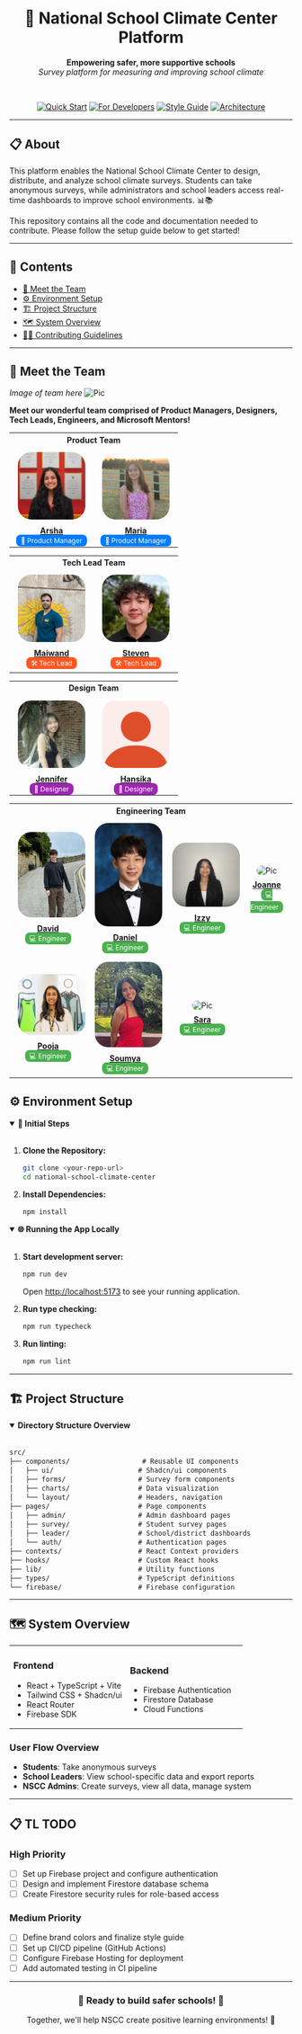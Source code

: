 <div align="center">
  <h1>🏫 National School Climate Center Platform</h1>

  <p>
    <b>Empowering safer, more supportive schools</b><br>
    <i>Survey platform for measuring and improving school climate</i>
  </p>

  <br>

  <p>
    <a href="#-quick-start"><img src="https://img.shields.io/badge/Quick-Start-16A34A?style=for-the-badge" alt="Quick Start"></a>
    <a href="#-for-developers"><img src="https://img.shields.io/badge/For-Developers-DC2626?style=for-the-badge" alt="For Developers"></a>
    <a href="./STYLING.md"><img src="https://img.shields.io/badge/Style-Guide-F59E0B?style=for-the-badge" alt="Style Guide"></a>
    <a href="#-architecture"><img src="https://img.shields.io/badge/Architecture-7C3AED?style=for-the-badge" alt="Architecture"></a>
  </p>
</div>

---

## 📋 About

This platform enables the National School Climate Center to design, distribute, and analyze school climate surveys. Students can take anonymous surveys, while administrators and school leaders access real-time dashboards to improve school environments. 📊📚

This repository contains all the code and documentation needed to contribute. Please follow the setup guide below to get started!

---

## 📖 Contents

- [🤝 Meet the Team](#%EF%B8%8Fmeet-the-team)
- [⚙️ Environment Setup](#%EF%B8%8F-environment-setup)
- [🏗️ Project Structure](#%EF%B8%8F-project-structure)
- [🗺️ System Overview](#%EF%B8%8F-system-overview)
- [🧑‍💻 Contributing Guidelines](./CONTRIBUTING.md)

---

## 🤝 Meet the Team

_Image of team here_
<img src="" alt="Pic">

**Meet our wonderful team comprised of Product Managers, Designers, Tech Leads, Engineers, and Microsoft Mentors!**

<!-- Product Team -->
<table style="margin-left: auto;margin-right: auto;">
  <tr><th colspan="2">Product Team</th></tr>
  <tr>
    <td align="center">
      <div>
        <img src="src/assets/Arsha.jpeg" alt="Pic" width="120" style="border-radius:2rem; padding:0.5rem;"><br>
        <b><a href="https://www.linkedin.com/in/arsha-garg/" target="_blank">Arsha</a></b><br>
        <span style="background:#007bff; color:white; padding:3px 8px; border-radius:0.5rem; font-size:12px;">
          💼 Product Manager
        </span>
      </div>
    </td>
    <td align="center">
      <div>
        <img src="src/assets/Maria.png" alt="Pic" width="120" style="border-radius:2rem; padding:0.5rem;"><br>
        <b><a href="https://www.linkedin.com/in/mariahouseordonez/" target="_blank">Maria</a></b><br>
        <span style="background:#007bff; color:white; padding:3px 8px; border-radius:0.5rem; font-size:12px;">
          💼 Product Manager
        </span>
      </div>
    </td>
  </tr>
</table>

<!-- Tech Lead Team -->
<table style="margin-left: auto;margin-right: auto;">
  <tr><th colspan="2">Tech Lead Team</th></tr>
  <tr>
    <td align="center">
      <div>
        <img src="src/assets/Maiwand.png" alt="Pic" width="120" style="border-radius:2rem; padding:0.5rem;"><br>
        <b><a href="https://www.linkedin.com/in/maiwandraheem/" target="_blank">Maiwand</a></b><br>
        <span style="background:#ff5722; color:white; padding:3px 8px; border-radius:0.5rem; font-size:12px;">
          🛠️ Tech Lead
        </span>
      </div>
    </td>
    <td align="center">
      <div>
        <img src="src/assets/Steven.jpeg" alt="Pic" width="120" style="border-radius:2rem; padding:0.5rem;"><br>
        <b><a href="https://www.linkedin.com/in/stevenha75/" target="_blank">Steven</a></b><br>
        <span style="background:#ff5722; color:white; padding:3px 8px; border-radius:0.5rem; font-size:12px;">
          🛠️ Tech Lead
        </span>
      </div>
    </td>
  </tr>
</table>

<!-- Design Team -->
<table style="margin-left: auto;margin-right: auto;">
  <tr><th colspan="2">Design Team</th></tr>
  <tr>
    <td align="center">
      <div>
        <img src="src/assets/Jennifer.png" alt="Pic" width="120" style="border-radius:2rem; padding:0.5rem;"><br>
        <b><a href="https://www.linkedin.com/in/jennifer-vo20/" target="_blank">Jennifer</a></b><br>
        <span style="background:#9c27b0; color:white; padding:3px 8px; border-radius:0.5rem; font-size:12px;">
          🎨 Designer
        </span>
      </div>
    </td>
    <td align="center">
      <div>
        <img src="src/assets/Hansika.png" alt="Pic" width="120" style="border-radius:2rem; padding:0.5rem;"><br>
        <b><a href="https://www.linkedin.com/in/hansika-murugu/" target="_blank">Hansika</a></b><br>
        <span style="background:#9c27b0; color:white; padding:3px 8px; border-radius:0.5rem; font-size:12px;">
          🎨 Designer
        </span>
      </div>
    </td>
  </tr>
</table>

<!-- Engineering Team -->
<table style="margin-left: auto;margin-right: auto;">
  <tr><th colspan="4">Engineering Team</th></tr>
  <tr>
    <td align="center">
      <div>
        <img src="src/assets/david.jpeg" alt="Pic" width="120" style="border-radius:2rem; padding:0.5rem;"><br>
        <b><a href="https://www.linkedin.com/in/davidbond26/" target="_blank">David</a></b><br>
        <span style="background:#4caf50; color:white; padding:3px 8px; border-radius:0.5rem; font-size:12px;">
          💻 Engineer
        </span>
      </div>
    </td>
    <td align="center">
      <div>
        <img src="src/assets/daniel.jpeg" alt="Pic" width="120" style="border-radius:2rem; padding:0.5rem;"><br>
        <b><a href="https://www.linkedin.com/in/daniel-yu05/" target="_blank">Daniel</a></b><br>
        <span style="background:#4caf50; color:white; padding:3px 8px; border-radius:0.5rem; font-size:12px;">
          💻 Engineer
        </span>
      </div>
    </td>
    <td align="center">
      <div>
        <img src="src/assets/Izzy.png" alt="Pic" width="120" style="border-radius:2rem; padding:0.5rem;"><br>
        <b><a href="https://www.linkedin.com/in/isabellemthomas" target="_blank">Izzy</a></b><br>
        <span style="background:#4caf50; color:white; padding:3px 8px; border-radius:0.5rem; font-size:12px;">
          💻 Engineer
        </span>
      </div>
    </td>
    <td align="center">
      <div>
        <img src="" alt="Pic" width="120" style="border-radius:2rem; padding:0.5rem;"><br>
        <b><a href="" target="_blank">Joanne</a></b><br>
        <span style="background:#4caf50; color:white; padding:3px 8px; border-radius:0.5rem; font-size:12px;">
          💻 Engineer
        </span>
      </div>
    </td>
  </tr>
  <tr>
    <td align="center">
      <div>
        <img src="src/assets/Pooja.jpg" alt="Pic" width="120" style="border-radius:2rem; padding:0.5rem;"><br>
        <b><a href="https://www.linkedin.com/in/pooja-raghuram/" target="_blank">Pooja</a></b><br>
        <span style="background:#4caf50; color:white; padding:3px 8px; border-radius:0.5rem; font-size:12px;">
          💻 Engineer
        </span>
      </div>
    </td>
    <td align="center">
      <div>
        <img src="src/assets/Soumya.jpg" alt="Pic" width="120" style="border-radius:2rem; padding:0.5rem;"><br>
        <b><a href="https://www.linkedin.com/in/soumyajailwala/" target="_blank">Soumya</a></b><br>
        <span style="background:#4caf50; color:white; padding:3px 8px; border-radius:0.5rem; font-size:12px;">
          💻 Engineer
        </span>
      </div>
    </td>
    <td align="center">
      <div>
        <img src="" alt="Pic" width="120" style="border-radius:2rem; padding:0.5rem;"><br>
        <b><a href="" target="_blank">Sara</a></b><br>
        <span style="background:#4caf50; color:white; padding:3px 8px; border-radius:0.5rem; font-size:12px;">
          💻 Engineer
        </span>
      </div>
    </td>
    <td><!-- blank for alignment --></td>
  </tr>
</table>

## ⚙️ Environment Setup

<details open>
<summary><b>📂 Initial Steps</b></summary>
<br>

1. **Clone the Repository:**

   ```bash
   git clone <your-repo-url>
   cd national-school-climate-center
   ```

2. **Install Dependencies:**
   ```bash
   npm install
   ```
   </details>

<details open>
<summary><b>🌐 Running the App Locally</b></summary>
<br>

1. **Start development server:**

   ```bash
   npm run dev
   ```

   Open [http://localhost:5173](http://localhost:5173) to see your running application.

2. **Run type checking:**

   ```bash
   npm run typecheck
   ```

3. **Run linting:**
   ```bash
   npm run lint
   ```
   </details>

---

## 🏗️ Project Structure

<details open>
<summary><b>Directory Structure Overview</b></summary>
<br>

```
src/
├── components/                  # Reusable UI components
│   ├── ui/                     # Shadcn/ui components
│   ├── forms/                  # Survey form components
│   ├── charts/                 # Data visualization
│   └── layout/                 # Headers, navigation
├── pages/                      # Page components
│   ├── admin/                  # Admin dashboard pages
│   ├── survey/                 # Student survey pages
│   ├── leader/                 # School/district dashboards
│   └── auth/                   # Authentication pages
├── contexts/                   # React Context providers
├── hooks/                      # Custom React hooks
├── lib/                        # Utility functions
├── types/                      # TypeScript definitions
└── firebase/                   # Firebase configuration
```

</details>

---

## 🗺️ System Overview

<table>
  <tr>
    <td width="50%">
      <h3>Frontend</h3>
      <ul>
        <li>React + TypeScript + Vite</li>
        <li>Tailwind CSS + Shadcn/ui</li>
        <li>React Router</li>
        <li>Firebase SDK</li>
      </ul>
    </td>
    <td width="50%">
      <h3>Backend</h3>
      <ul>
        <li>Firebase Authentication</li>
        <li>Firestore Database</li>
        <li>Cloud Functions</li>
      </ul>
    </td>
  </tr>
</table>

### User Flow Overview

- **Students**: Take anonymous surveys
- **School Leaders**: View school-specific data and export reports
- **NSCC Admins**: Create surveys, view all data, manage system

---

## 📋 TL TODO

### High Priority

- [ ] Set up Firebase project and configure authentication
- [ ] Design and implement Firestore database schema
- [ ] Create Firestore security rules for role-based access

### Medium Priority

- [ ] Define brand colors and finalize style guide
- [ ] Set up CI/CD pipeline (GitHub Actions)
- [ ] Configure Firebase Hosting for deployment
- [ ] Add automated testing in CI pipeline

---

<div align="center">
  <h3>🎉 Ready to build safer schools! 🎉</h3>
  <p>Together, we'll help NSCC create positive learning environments! 🏫</p>
</div>
